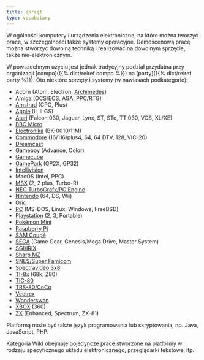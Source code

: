 ```yaml
---
title: sprzęt
type: vocabulary
---
```


W ogólności komputery i urządzenia elektroniczne, na które można tworzyć prace, w szczególności także systemy operacyjne. Demoscenową pracę można stworzyć dowolną techniką i realizować na dowolnym sprzęcie, także nie-elektronicznym.

W powszechnym użyciu jest jednak tradycyjny podział przydatna przy organizacji [compo]({{% dict/relref compo %}}) na [party]({{% dict/relref party %}}). Oto niektóre sprzęty i systemy (w nawiasach podkategorie):

- Acorn (Atom, Electron, [Archimedes](https://pl.wikipedia.org/wiki/Acorn_Archimedes))
- [Amiga](https://pl.wikipedia.org/wiki/Amiga) (OCS/ECS, AGA, PPC/RTG)
- [Amstrad](https://pl.wikipedia.org/wiki/Amstrad) (CPC, Plus)
- [Apple](https://pl.wikipedia.org/wiki/Apple_II) (II, II GS)
- [Atari](https://pl.wikipedia.org/wiki/Atari_(ameryka%C5%84skie_przedsi%C4%99biorstwo)) (Falcon 030, Jaguar, Lynx, ST, STe, TT 030, VCS, XL/XE)
- [BBC Micro](https://pl.wikipedia.org/wiki/BBC_Micro)
- [Electronika](https://en.wikipedia.org/wiki/Electronika_BK) (BK-0010/11M)
- [Commodore](https://pl.wikipedia.org/wiki/Commodore_International) (16/116/plus4, 64, 64 DTV, 128, VIC-20)
- [Dreamcast](https://pl.wikipedia.org/wiki/Dreamcast)
- [Gameboy](https://pl.wikipedia.org/wiki/Game_Boy) (Advance, Color)
- [Gamecube](https://pl.wikipedia.org/wiki/GameCube)
- [GamePark](https://en.wikipedia.org/wiki/Game_Park) (GP2X, GP32)
- [Intellivision](https://pl.wikipedia.org/wiki/Intellivision)
- MacOS (Intel, PPC)
- [MSX](https://en.wikipedia.org/wiki/MSX) (2, 2 plus, Turbo-R)
- [NEC TurboGrafx/PC Engine](https://pl.wikipedia.org/wiki/TurboGrafx-16)
- [Nintendo](https://pl.wikipedia.org/wiki/Nintendo) (64, DS, Wii)
- [Oric](https://pl.wikipedia.org/wiki/Oric)
- [PC](https://pl.wikipedia.org/wiki/IBM_PC) (MS-DOS, Linux, Windows, FreeBSD)
- [Playstation](https://pl.wikipedia.org/wiki/PlayStation) (2, 3, Portable)
- [Pokémon Mini](https://pl.wikipedia.org/wiki/Pok%C3%A9mon_Mini)
- [Raspberry Pi](https://pl.wikipedia.org/wiki/Raspberry_Pi)
- [SAM Coupé](https://pl.wikipedia.org/wiki/SAM_Coup%C3%A9)
- [SEGA](https://pl.wikipedia.org/wiki/Sega) (Game Gear, Genesis/Mega Drive, Master System)
- [SGI/IRIX](https://pl.wikipedia.org/wiki/Silicon_Graphics)
- [Sharp MZ](https://en.wikipedia.org/wiki/Sharp_MZ)
- [SNES/Super Famicom](https://pl.wikipedia.org/wiki/Super_Nintendo_Entertainment_System)
- [Spectravideo 3x8](https://en.wikipedia.org/wiki/Spectravideo)
- [TI-8x](https://pl.wikipedia.org/wiki/TI-83) (68k, Z80)
- [TIC-80](https://tic80.com/)
- [TRS-80/CoCo](https://pl.wikipedia.org/wiki/TRS-80)
- [Vectrex](https://pl.wikipedia.org/wiki/Vectrex)
- [Wonderswan](https://pl.wikipedia.org/wiki/WonderSwan)
- [XBOX](https://pl.wikipedia.org/wiki/Xbox) (360)
- [ZX](https://pl.wikipedia.org/wiki/ZX_Spectrum) (Enhanced, Spectrum, ZX-81)

Platformą może być także język programowania lub skryptowania, np. Java, JavaScript, PHP.

Kategoria Wild obejmuje pojedyncze prace stworzone na platformy w rodzaju specyficznego układu elektronicznego, przeglądarki tekstowej itp.
